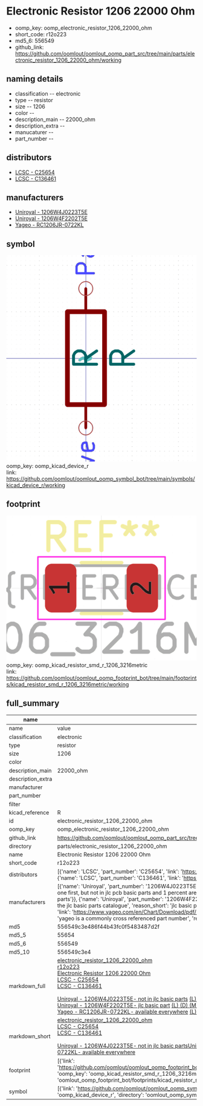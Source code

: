 # Electronic Resistor 1206 22000 Ohm

  
* oomp_key: oomp_electronic_resistor_1206_22000_ohm 
* short_code: r12o223
* md5_6: 556549  
* github_link: https://github.com/oomlout/oomlout_oomp_part_src/tree/main/parts/electronic_resistor_1206_22000_ohm/working  
## naming details
* classification -- electronic
* type -- resistor
* size -- 1206
* color -- 
* description_main -- 22000_ohm
* description_extra -- 
* manucaturer -- 
* part_number -- 

## distributors
* [LCSC - C25654](https://lcsc.com/product-detail/C25654.html)  
* [LCSC - C136461](https://lcsc.com/product-detail/C136461.html)  

## manufacturers
* [Uniroyal - 1206W4J0223T5E]()  
* [Uniroyal - 1206W4F2202T5E]()  
* [Yageo - RC1206JR-0722KL](https://www.yageo.com/en/Chart/Download/pdf/RC1206JR-0722KL)  

## symbol

![](symbol/0/working/working_600.png)  
oomp_key: oomp_kicad_device_r  
link: https://github.com/oomlout/oomlout_oomp_symbol_bot/tree/main/symbols/kicad_device_r/working  

## footprint

![](footprint/0/working/working_600.png)  
oomp_key: oomp_kicad_resistor_smd_r_1206_3216metric  
link: https://github.com/oomlout/oomlout_oomp_footprint_bot/tree/main/footprints/kicad_resistor_smd_r_1206_3216metric/working  

## full_summary
| name | value | 
| --- | --- | 
| name | value | 
| classification | electronic | 
| type | resistor | 
| size | 1206 | 
| color |  | 
| description_main | 22000_ohm | 
| description_extra |  | 
| manufacturer |  | 
| part_number |  | 
| filter |  | 
| kicad_reference | R | 
| id | electronic_resistor_1206_22000_ohm | 
| oomp_key | oomp_electronic_resistor_1206_22000_ohm | 
| github_link | https://github.com/oomlout/oomlout_oomp_part_src/tree/main/parts/electronic_resistor_1206_22000_ohm/working | 
| directory | parts/electronic_resistor_1206_22000_ohm | 
| name | Electronic Resistor 1206 22000 Ohm | 
| short_code | r12o223 | 
| distributors | [{'name': 'LCSC', 'part_number': 'C25654', 'link': 'https://lcsc.com/product-detail/C25654.html', 'id': 'distributor_lcsc'}, {'name': 'LCSC', 'part_number': 'C136461', 'link': 'https://lcsc.com/product-detail/C136461.html', 'id': 'distributor_lcsc'}] | 
| manufacturers | [{'name': 'Uniroyal', 'part_number': '1206W4J0223T5E', 'link': '', 'id': 'manufacturer_uniroyal', 'note': {'reason': 'did this one first, but not in jlc pcb basic parts and 1 percent are and they are the same price', 'reason_short': 'not in jlc basic parts'}}, {'name': 'Uniroyal', 'part_number': '1206W4F2202T5E', 'link': '', 'id': 'manufacturer_uniroyal', 'note': {'reason': 'in the jlc basic parts catalogue', 'reason_short': 'jlc basic part'}}, {'name': 'Yageo', 'part_number': 'RC1206JR-0722KL', 'link': 'https://www.yageo.com/en/Chart/Download/pdf/RC1206JR-0722KL', 'id': 'manufacturer_yageo', 'note': {'reason': 'yageo is a commonly cross referenced part number', 'reason_short': 'available everywhere'}}] | 
| md5 | 556549c3e486f44b43fc0f5483487d2f | 
| md5_5 | 55654 | 
| md5_6 | 556549 | 
| md5_10 | 556549c3e4 | 
| markdown_full | [electronic_resistor_1206_22000_ohm](https://github.com/oomlout/oomlout_oomp_part_src/tree/main/parts/electronic_resistor_1206_22000_ohm/working)<br>[r12o223](https://github.com/oomlout/oomlout_oomp_part_src/tree/main/parts/electronic_resistor_1206_22000_ohm/working)<br>[Electronic Resistor 1206 22000 Ohm](https://github.com/oomlout/oomlout_oomp_part_src/tree/main/parts/electronic_resistor_1206_22000_ohm/working)<br>[LCSC - C25654<br>](https://lcsc.com/product-detail/C25654.html)[LCSC - C136461<br>](https://lcsc.com/product-detail/C136461.html)<br>[Uniroyal - 1206W4J0223T5E- not in jlc basic parts]() [(L)  ](https://www.lcsc.com/search?q=1206W4J0223T5E)[(D)  ](https://www.digikey.com/en/products?keywords=1206W4J0223T5E)[(M)  ](https://www.mouser.com/Search/Refine?Keyword=1206W4J0223T5E)[(N)  ](https://www.newark.com/search?st=1206W4J0223T5E)[(SZ)  ](https://so.szlcsc.com/global.html?k=1206W4J0223T5E)<br>[Uniroyal - 1206W4F2202T5E- jlc basic part]() [(L)  ](https://www.lcsc.com/search?q=1206W4F2202T5E)[(D)  ](https://www.digikey.com/en/products?keywords=1206W4F2202T5E)[(M)  ](https://www.mouser.com/Search/Refine?Keyword=1206W4F2202T5E)[(N)  ](https://www.newark.com/search?st=1206W4F2202T5E)[(SZ)  ](https://so.szlcsc.com/global.html?k=1206W4F2202T5E)<br>[Yageo - RC1206JR-0722KL- available everywhere](https://www.yageo.com/en/Chart/Download/pdf/RC1206JR-0722KL) [(L)  ](https://www.lcsc.com/search?q=RC1206JR-0722KL)[(D)  ](https://www.digikey.com/en/products?keywords=RC1206JR-0722KL)[(M)  ](https://www.mouser.com/Search/Refine?Keyword=RC1206JR-0722KL)[(N)  ](https://www.newark.com/search?st=RC1206JR-0722KL)[(SZ)  ](https://so.szlcsc.com/global.html?k=RC1206JR-0722KL)<br> | 
| markdown_short | [electronic_resistor_1206_22000_ohm](https://github.com/oomlout/oomlout_oomp_part_src/tree/main/parts/electronic_resistor_1206_22000_ohm/working)<br>[LCSC - C25654<br>](https://lcsc.com/product-detail/C25654.html)[LCSC - C136461<br>](https://lcsc.com/product-detail/C136461.html)<br>[Uniroyal - 1206W4J0223T5E- not in jlc basic parts]()[Uniroyal - 1206W4F2202T5E- jlc basic part]()[Yageo - RC1206JR-0722KL- available everywhere](https://www.yageo.com/en/Chart/Download/pdf/RC1206JR-0722KL) | 
| footprint | [{'link': 'https://github.com/oomlout/oomlout_oomp_footprint_bot/tree/main/foootprntss/kicad_resistor_smd_r_1206_3216metric', 'oomp_key': 'oomp_kicad_resistor_smd_r_1206_3216metric', 'directory': 'oomlout_oomp_footprint_bot/footprints/kicad_resistor_smd_r_1206_3216metric//working/working.kicad_mod'}] | 
| symbol | [{'link': 'https://github.com/oomlout/oomlout_oomp_symbol_bot/tree/main/symbols/kicad_device_r', 'oomp_key': 'oomp_kicad_device_r', 'directory': 'oomlout_oomp_symbol_bot/symbols/kicad_device_r//working/working.kicad_sym'}] | 

